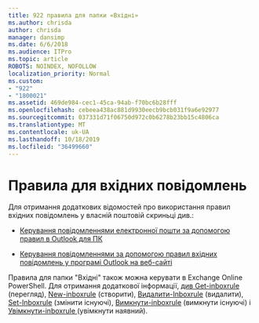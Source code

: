 ```yaml
---
title: 922 правила для папки «Вхідні»
ms.author: chrisda
author: chrisda
manager: dansimp
ms.date: 6/6/2018
ms.audience: ITPro
ms.topic: article
ROBOTS: NOINDEX, NOFOLLOW
localization_priority: Normal
ms.custom:
- "922"
- "1800021"
ms.assetid: 469de984-cec1-45ca-94ab-f70bc6b28fff
ms.openlocfilehash: cebeea438ac881d9930eecb9bcb031f9a6e92977
ms.sourcegitcommit: 037331d71f06750d972c0b6278b23bb15c4806ca
ms.translationtype: MT
ms.contentlocale: uk-UA
ms.lasthandoff: 10/18/2019
ms.locfileid: "36499660"
---
```

# <a name="inbox-rules"></a>Правила для вхідних повідомлень

Для отримання додаткових відомостей про використання правил вхідних повідомлень у власній поштовій скриньці див.:

- [Керування повідомленнями електронної пошти за допомогою правил в Outlook для ПК](https://support.office.com/article/c24f5dea-9465-4df4-ad17-a50704d66c59.aspx)

- [Керування повідомленнями за допомогою правил вхідних повідомлень у програмі Outlook на веб-сайті](https://support.office.com/article/8400435c-f14e-4272-9004-1548bb1848f2.aspx)

Правила для папки "Вхідні" також можна керувати в Exchange Online PowerShell. Для отримання додаткової інформації, [див Get-inboxrule](https://docs.microsoft.com/powershell/module/exchange/mailboxes/get-inboxrule) (перегляд), [New-inboxrule](https://docs.microsoft.com/powershell/module/exchange/mailboxes/new-inboxrule) (створити), [Видалити-Inboxrule](https://docs.microsoft.com/powershell/module/exchange/mailboxes/remove-inboxrule) (видалити), [Set-Inboxrule](https://docs.microsoft.com/powershell/module/exchange/mailboxes/set-inboxrule) (змінити існуючі), [Вимкнути-inboxrule](https://docs.microsoft.com/powershell/module/exchange/mailboxes/disable-inboxrule) (вимкнути існуючі) і [Увімкнути-inboxrule ](https://docs.microsoft.com/powershell/module/exchange/mailboxes/enable-inboxrule)(увімкнути наявний).
